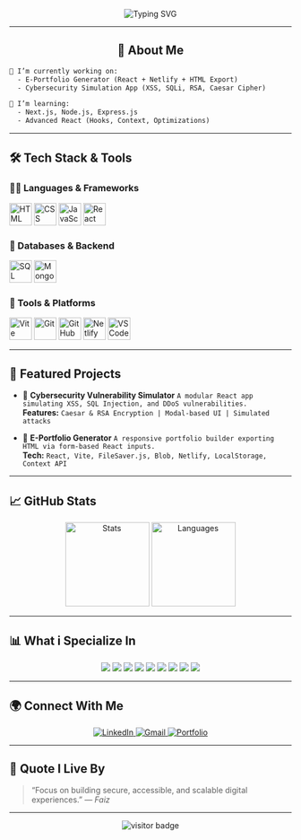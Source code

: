 <!-- Typing animation header -->
<p align="center">
  <img src="https://readme-typing-svg.demolab.com?font=Fira+Code&weight=500&size=24&pause=1000&color=00BFA6&center=true&vCenter=true&width=600&lines=Hi+%F0%9F%91%8B%2C+I'm+Faiz;Frontend+Developer+%7C+React+Learner;Web+Engineer+%26+Developer;SQL+Server+Explorer+%7C+Fullstack+Motivated" alt="Typing SVG" />
</p>

---

<h2 align="center">🚀 About Me</h2>

```diff
🔭 I’m currently working on:
  - E-Portfolio Generator (React + Netlify + HTML Export)
  - Cybersecurity Simulation App (XSS, SQLi, RSA, Caesar Cipher)

🌱 I’m learning:
  - Next.js, Node.js, Express.js
  - Advanced React (Hooks, Context, Optimizations)

````

---

## 🛠️ Tech Stack & Tools

### 👨‍💻 Languages & Frameworks

<p>
  <img src="https://cdn.jsdelivr.net/gh/devicons/devicon/icons/html5/html5-original.svg" height="40" alt="HTML" />
  <img src="https://cdn.jsdelivr.net/gh/devicons/devicon/icons/css3/css3-original.svg" height="40" alt="CSS" />
  <img src="https://cdn.jsdelivr.net/gh/devicons/devicon/icons/javascript/javascript-original.svg" height="40" alt="JavaScript" />
  <img src="https://cdn.jsdelivr.net/gh/devicons/devicon/icons/react/react-original.svg" height="40" alt="React" />
</p>

### 💾 Databases & Backend

<p>
  <img src="https://cdn.jsdelivr.net/gh/devicons/devicon/icons/microsoftsqlserver/microsoftsqlserver-plain.svg" height="40" alt="SQL Server" />
  <img src="https://cdn.jsdelivr.net/npm/simple-icons@3.13.0/icons/mongodb.svg" height="40" alt="MongoDB" />
  
</p>

### 🔧 Tools & Platforms

<p>
  <img src="https://github.com/user-attachments/assets/e82679d2-b16a-4252-a977-b6bc2f29f54f" height="40" alt="Vite" />
  <img src="https://cdn.jsdelivr.net/gh/devicons/devicon/icons/git/git-original.svg" height="40" alt="Git" />
  <img src="https://cdn.jsdelivr.net/gh/devicons/devicon/icons/github/github-original.svg" height="40" alt="GitHub" />
  <img src="https://github.com/user-attachments/assets/c4af5344-0fd4-4fea-8136-3008a6f82a59" height="40" alt="Netlify" />
  <img src="https://cdn.jsdelivr.net/gh/devicons/devicon/icons/vscode/vscode-original.svg" height="40" alt="VSCode" />
</p>

---

## 💼 Featured Projects

* 🔐 **Cybersecurity Vulnerability Simulator**
  `A modular React app simulating XSS, SQL Injection, and DDoS vulnerabilities.`<br>
  **Features:** `Caesar & RSA Encryption | Modal-based UI | Simulated attacks`

* 📁 **E-Portfolio Generator**
  `A responsive portfolio builder exporting HTML via form-based React inputs.`<br>
  **Tech:** `React, Vite, FileSaver.js, Blob, Netlify, LocalStorage, Context API`

---

## 📈 GitHub Stats

<p align="center">
  <img src="https://github-readme-stats.vercel.app/api?username=ifaizk5&show_icons=true&theme=radical&border_radius=10" height="150" alt="Stats" />
  <img src="https://github-readme-stats.vercel.app/api/top-langs/?username=ifaizk5&layout=compact&theme=radical" height="150" alt="Languages" />
</p>

---

## 📊 What i Specialize In

<p align="center">
  <img src="https://img.shields.io/badge/React-20232A?style=for-the-badge&logo=react&logoColor=61DAFB" />
  <img src="https://img.shields.io/badge/HTML5-E34F26?style=for-the-badge&logo=html5&logoColor=white" />
  <img src="https://img.shields.io/badge/CSS3-1572B6?style=for-the-badge&logo=css3&logoColor=white" />
  <img src="https://img.shields.io/badge/JavaScript-F7DF1E?style=for-the-badge&logo=javascript&logoColor=black" />
  <img src="https://img.shields.io/badge/Vite-646CFF?style=for-the-badge&logo=vite&logoColor=white" />
  <img src="https://img.shields.io/badge/Netlify-00C7B7?style=for-the-badge&logo=netlify&logoColor=white" />
  <img src="https://img.shields.io/badge/SQL%20Server-CC2927?style=for-the-badge&logo=microsoftsqlserver&logoColor=white" />
  <img src="https://img.shields.io/badge/Git-F05032?style=for-the-badge&logo=git&logoColor=white" />
  <img src="https://img.shields.io/badge/GitHub-181717?style=for-the-badge&logo=github&logoColor=white" />
</p>

---

## 🌍 Connect With Me

<p align="center">
  <a href="https://linkedin.com/in/faizk5" target="_blank">
    <img src="https://img.shields.io/badge/LinkedIn-0077B5?style=for-the-badge&logo=linkedin&logoColor=white" alt="LinkedIn" />
  </a>
  <a href="mailto:faizedu3@gmail.com">
    <img src="https://img.shields.io/badge/Gmail-D14836?style=for-the-badge&logo=gmail&logoColor=white" alt="Gmail" />
  </a>
  <a href="https://wepbuilder.netlify.app" target="_blank">
    <img src="https://img.shields.io/badge/Portfolio-000000?style=for-the-badge&logo=firefox&logoColor=white" alt="Portfolio" />
  </a>
</p>

---

## 🧠 Quote I Live By

> “Focus on building secure, accessible, and scalable digital experiences.”
> — *Faiz*

---

<!-- Visitor Badge -->

<p align="center">
  <img src="https://komarev.com/ghpvc/?username=faiz-dev&label=Visitors&color=0e75b6&style=flat" alt="visitor badge"/>
</p>

